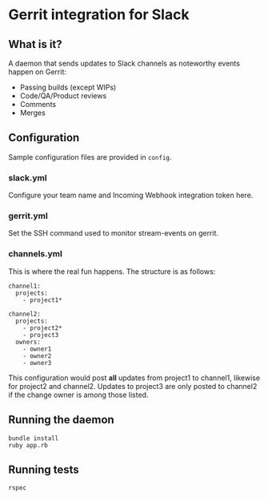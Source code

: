 # Gerrit integration for Slack

## What is it?

A daemon that sends updates to Slack channels as noteworthy events happen on Gerrit:

  * Passing builds (except WIPs)
  * Code/QA/Product reviews
  * Comments
  * Merges

## Configuration

Sample configuration files are provided in `config`.

### slack.yml

Configure your team name and Incoming Webhook integration token here.

### gerrit.yml

Set the SSH command used to monitor stream-events on gerrit.

### channels.yml

This is where the real fun happens. The structure is as follows:

    channel1:
      projects:
        - project1*

    channel2:
      projects:
        - project2*
        - project3
      owners:
        - owner1
        - owner2
        - owner3

This configuration would post **all** updates from project1 to channel1, likewise for project2 and channel2. Updates to project3 are only posted to channel2 if the change owner is among those listed.

## Running the daemon

    bundle install
    ruby app.rb

## Running tests

    rspec
